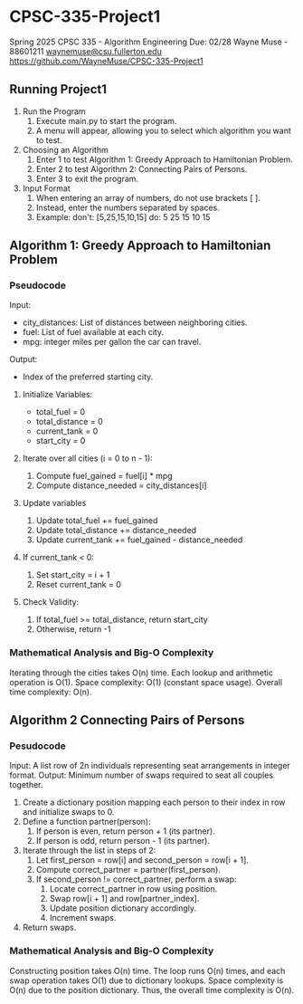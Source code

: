 # CPSC-335-Project1 
Spring 2025 CPSC 335 - Algorithm Engineering Due: 02/28
Wayne Muse - 88601211
waynemuse@csu.fullerton.edu
https://github.com/WayneMuse/CPSC-335-Project1

## Running Project1
1. Run the Program
    1. Execute main.py to start the program.
    2. A menu will appear, allowing you to select which algorithm you want to test.
2. Choosing an Algorithm
    1. Enter 1 to test Algorithm 1: Greedy Approach to Hamiltonian Problem.
    2. Enter 2 to test Algorithm 2: Connecting Pairs of Persons.
    3. Enter 3 to exit the program.
2. Input Format
    1. When entering an array of numbers, do not use brackets [ ].
    2. Instead, enter the numbers separated by spaces.
    3. Example: don't: [5,25,15,10,15]  do: 5 25 15 10 15

## Algorithm 1: Greedy Approach to Hamiltonian Problem
### Pseudocode
Input:
- city_distances: List of distances between neighboring cities.
- fuel: List of fuel available at each city.
- mpg: integer miles per gallon the car can travel.

Output:
- Index of the preferred starting city.

1. Initialize Variables:
    - total_fuel = 0
    - total_distance = 0
    - current_tank = 0
    - start_city = 0

2. Iterate over all cities (i = 0 to n - 1):
    1. Compute fuel_gained = fuel[i] * mpg
    2. Compute distance_needed = city_distances[i]
3. Update variables
    1. Update total_fuel += fuel_gained
    2. Update total_distance += distance_needed
    3. Update current_tank += fuel_gained - distance_needed
4. If current_tank < 0:
    1. Set start_city = i + 1
    2. Reset current_tank = 0
5. Check Validity:
    1. If total_fuel >= total_distance, return start_city
    2. Otherwise, return -1

### Mathematical Analysis and Big-O Complexity
Iterating through the cities takes O(n) time.
Each lookup and arithmetic operation is O(1).
Space complexity: O(1) (constant space usage).
Overall time complexity: O(n).

## Algorithm 2 Connecting Pairs of Persons 
### Pesudocode
Input: A list row of 2n individuals representing seat arrangements in integer format.
Output: Minimum number of swaps required to seat all couples together.

1. Create a dictionary position mapping each person to their index in row and initialize swaps to 0.
2. Define a function partner(person):
    1. If person is even, return person + 1 (its partner).
    2. If person is odd, return person - 1 (its partner).
3. Iterate through the list in steps of 2:
    1. Let first_person = row[i] and second_person = row[i + 1].
    2. Compute correct_partner = partner(first_person).
    3. If second_person != correct_partner, perform a swap:
        1. Locate correct_partner in row using position.
        2. Swap row[i + 1] and row[partner_index].
        3. Update position dictionary accordingly.
        4. Increment swaps.
4. Return swaps.

### Mathematical Analysis and Big-O Complexity
Constructing position takes O(n) time.
The loop runs O(n) times, and each swap operation takes O(1) due to dictionary lookups.
Space complexity is O(n) due to the position dictionary.
Thus, the overall time complexity is O(n).